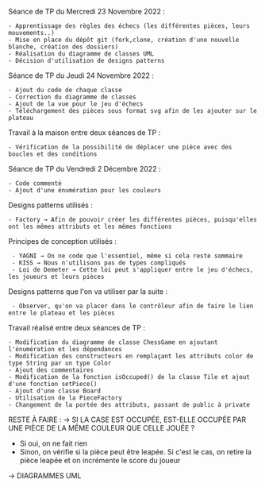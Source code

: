 Séance de TP du Mercredi 23 Novembre 2022 : 

    - Apprentissage des règles des échecs (les différentes pièces, leurs mouvements..)
    - Mise en place du dépôt git (fork,clone, création d'une nouvelle blanche, création des dossiers)
    - Réalisation du diagramme de classes UML
    - Décision d'utilisation de designs patterns

Séance de TP du Jeudi 24 Novembre 2022 :

    - Ajout du code de chaque classe
    - Correction du diagramme de classes
    - Ajout de la vue pour le jeu d'échecs
    - Téléchargement des pièces sous format svg afin de les ajouter sur le plateau

Travail à la maison entre deux séances de TP :

    - Vérification de la possibilité de déplacer une pièce avec des boucles et des conditions

Séance de TP du Vendredi 2 Décembre 2022 :
            
    - Code commenté
    - Ajout d'une énumération pour les couleurs


Designs patterns utilisés :

    - Factory → Afin de pouvoir créer les différentes pièces, puisqu'elles ont les mêmes attributs et les mêmes fonctions

Principes de conception utilisés :

     - YAGNI → On ne code que l'essentiel, même si cela reste sommaire
     - KISS → Nous n'utilisons pas de types compliqués
     - Loi de Demeter → Cette loi peut s'appliquer entre le jeu d'échecs, les joueurs et leurs pièces

Designs patterns que l'on va utiliser par la suite :

     - Observer, qu'on va placer dans le contrôleur afin de faire le lien entre le plateau et les pièces

Travail réalisé entre deux séances de TP : 

    - Modification du diagramme de classe ChessGame en ajoutant l'énumération et les dépendances
    - Modification des constructeurs en remplaçant les attributs color de type String par un type Color
    - Ajout des commentaires
    - Modification de la fonction isOccuped() de la classe Tile et ajout d'une fonction setPiece()
    - Ajout d'une classe Board 
    - Utilisation de la PieceFactory
    - Changement de la portée des attributs, passant de public à private

RESTE À FAIRE :
→ SI LA CASE EST OCCUPÉE, EST-ELLE OCCUPÉE PAR UNE PIÈCE DE LA MÊME COULEUR QUE CELLE JOUÉE ?
- Si oui, on ne fait rien
- Sinon, on vérifie si la pièce peut être leapée. Si c'est le cas, on retire la pièce leapée et on incrémente le score du joueur

→ DIAGRAMMES UML


